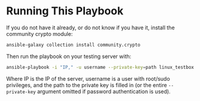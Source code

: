# Running This Playbook

If you do not have it already, or do not know if you have it, install the community crypto module:

```bash
ansible-galaxy collection install community.crypto
```

Then run the playbook on your testing server with:

```bash
ansible-playbook -i "IP," -u username --private-key=path linux_testbox.yml
```

Where IP is the IP of the server, username is a user with root/sudo privileges, and the path to the private key is filled in (or the entire `--private-key` argument omitted if password authentication is used). 
